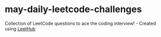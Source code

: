 # may-daily-leetcode-challenges
Collection of LeetCode questions to ace the coding interview! - Created using [LeetHub](https://github.com/QasimWani/LeetHub)

